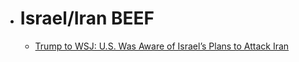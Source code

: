 - # Israel/Iran BEEF
  - [Trump to WSJ: U.S. Was Aware of Israel’s Plans to Attack Iran](https://www.wsj.com/livecoverage/israel-iran-strike-conflict/card/trump-to-wsj-u-s-was-aware-of-israel-s-plans-to-attack-iran-4613AzRhb9WHfBFytL8Y?mod=WSJ_home_mediumtopper_pos_3)
#